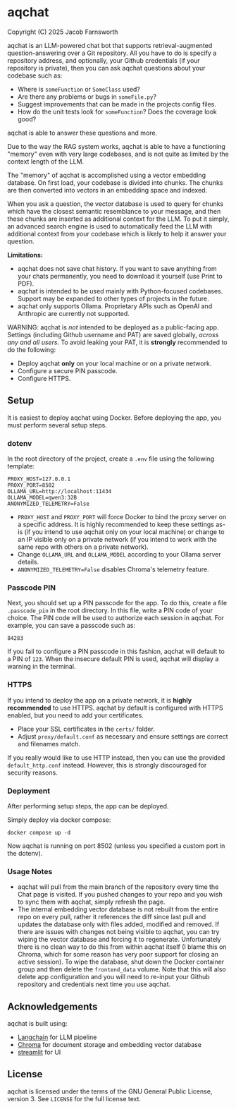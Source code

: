 # aqchat

Copyright (C) 2025 Jacob Farnsworth

aqchat is an LLM-powered chat bot that supports retrieval-augmented question-answering over a Git repository. All you have to do is specify a repository address, and optionally, your Github credentials (if your repository is private), then you can ask aqchat questions about your codebase such as:

* Where is `someFunction` or `SomeClass` used?
* Are there any problems or bugs in `someFile.py`?
* Suggest improvements that can be made in the projects config files.
* How do the unit tests look for `someFunction`? Does the coverage look good?

aqchat is able to answer these questions and more.

Due to the way the RAG system works, aqchat is able to have a functioning "memory" even with very large codebases, and is not quite as limited by the context length of the LLM.

The "memory" of aqchat is accomplished using a vector embedding database. On first load, your codebase is divided into chunks. The chunks are then converted into vectors in an embedding space and indexed.

When you ask a question, the vector database is used to query for chunks which have the closest semantic resemblance to your message, and then these chunks are inserted as additional context for the LLM. To put it simply, an advanced search engine is used to automatically feed the LLM with additional context from your codebase which is likely to help it answer your question.

**Limitations:**

* aqchat does not save chat history. If you want to save anything from your chats permanently, you need to download it yourself (use Print to PDF).
* aqchat is intended to be used mainly with Python-focused codebases. Support may be expanded to other types of projects in the future.
* aqchat only supports Ollama. Proprietary APIs such as OpenAI and Anthropic are currently not supported.

WARNING: aqchat is *not* intended to be deployed as a public-facing app. Settings (including Github username and PAT) are saved globally, *across any and all users*. To avoid leaking your PAT, it is **strongly** recommended to do the following:

* Deploy aqchat **only** on your local machine or on a private network.
* Configure a secure PIN passcode.
* Configure HTTPS.

## Setup

It is easiest to deploy aqchat using Docker. Before deploying the app, you must perform several setup steps.

### dotenv

In the root directory of the project, create a `.env` file using the following template:

```
PROXY_HOST=127.0.0.1
PROXY_PORT=8502
OLLAMA_URL=http://localhost:11434
OLLAMA_MODEL=qwen3:32B
ANONYMIZED_TELEMETRY=False
```

* `PROXY_HOST` and `PROXY_PORT` will force Docker to bind the proxy server on a specific address. It is highly recommended to keep these settings as-is (if you intend to use aqchat only on your local machine) or change to an IP visible only on a private network (if you intend to work with the same repo with others on a private network).
* Change `OLLAMA_URL` and `OLLAMA_MODEL` according to your Ollama server details.
* `ANONYMIZED_TELEMETRY=False` disables Chroma's telemetry feature.

### Passcode PIN

Next, you should set up a PIN passcode for the app. To do this, create a file `.passcode_pin` in the root directory. In this file, write a PIN code of your choice. The PIN code will be used to authorize each session in aqchat. For example, you can save a passcode such as:

```
84283
```

If you fail to configure a PIN passcode in this fashion, aqchat will default to a PIN of `123`. When the insecure default PIN is used, aqchat will display a warning in the terminal.

### HTTPS

If you intend to deploy the app on a private network, it is **highly recommended** to use HTTPS. aqchat by default is configured with HTTPS enabled, but you need to add your certificates.

* Place your SSL certificates in the `certs/` folder.
* Adjust `proxy/default.conf` as necessary and ensure settings are correct and filenames match.

If you really would like to use HTTP instead, then you can use the provided `default_http.conf` instead. However, this is strongly discouraged for security reasons.

### Deployment

After performing setup steps, the app can be deployed.

Simply deploy via docker compose:

```
docker compose up -d
```

Now aqchat is running on port 8502 (unless you specified a custom port in the dotenv).

### Usage Notes

* aqchat will pull from the main branch of the repository every time the Chat page is visited. If you pushed changes to your repo and you wish to sync them with aqchat, simply refresh the page.
* The internal embedding vector database is not rebuilt from the entire repo on every pull, rather it references the diff since last pull and updates the database only with files added, modified and removed. If there are issues with changes not being visible to aqchat, you can try wiping the vector database and forcing it to regenerate. Unfortunately there is no clean way to do this from within aqchat itself (I blame this on Chroma, which for some reason has very poor support for closing an active session). To wipe the database, shut down the Docker container group and then delete the `frontend_data` volume. Note that this will also delete app configuration and you will need to re-input your Github repository and credentials next time you use aqchat.

## Acknowledgements

aqchat is built using:

* [Langchain](https://python.langchain.com/docs/introduction/) for LLM pipeline
* [Chroma](https://docs.trychroma.com/docs/overview/introduction) for document storage and embedding vector database
* [streamlit](https://docs.streamlit.io/) for UI

## License

aqchat is licensed under the terms of the GNU General Public License, version 3. See `LICENSE` for the full license text.